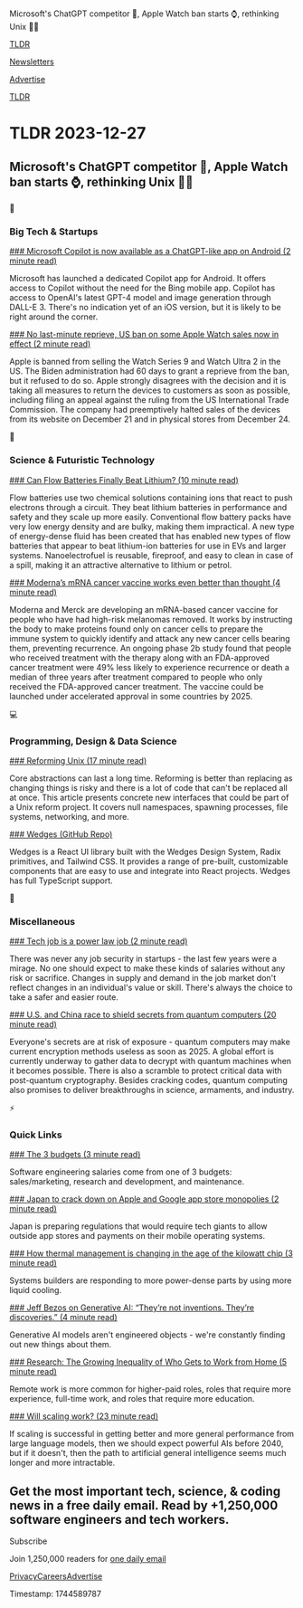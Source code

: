Microsoft's ChatGPT competitor 🤖, Apple Watch ban starts ⌚, rethinking Unix 👨‍💻

[TLDR](/)

[Newsletters](/newsletters)

[Advertise](https://advertise.tldr.tech/)

[TLDR](/)

# TLDR 2023-12-27

## Microsoft's ChatGPT competitor 🤖, Apple Watch ban starts ⌚, rethinking Unix 👨‍💻

📱

### Big Tech & Startups

[### Microsoft Copilot is now available as a ChatGPT-like app on Android (2 minute read)](https://www.theverge.com/2023/12/26/24015198/microsoft-copilot-mobile-app-android-launch?utm_source=tldrnewsletter)

Microsoft has launched a dedicated Copilot app for Android. It offers access to Copilot without the need for the Bing mobile app. Copilot has access to OpenAI's latest GPT-4 model and image generation through DALL-E 3. There's no indication yet of an iOS version, but it is likely to be right around the corner.

[### No last-minute reprieve, US ban on some Apple Watch sales now in effect (2 minute read)](https://arstechnica.com/apple/2023/12/no-last-minute-reprieve-us-ban-on-some-apple-watch-sales-now-in-effect/?utm_source=tldrnewsletter)

Apple is banned from selling the Watch Series 9 and Watch Ultra 2 in the US. The Biden administration had 60 days to grant a reprieve from the ban, but it refused to do so. Apple strongly disagrees with the decision and it is taking all measures to return the devices to customers as soon as possible, including filing an appeal against the ruling from the US International Trade Commission. The company had preemptively halted sales of the devices from its website on December 21 and in physical stores from December 24.

🚀

### Science & Futuristic Technology

[### Can Flow Batteries Finally Beat Lithium? (10 minute read)](https://spectrum.ieee.org/flow-battery-2666672335?utm_source=tldrnewsletter)

Flow batteries use two chemical solutions containing ions that react to push electrons through a circuit. They beat lithium batteries in performance and safety and they scale up more easily. Conventional flow battery packs have very low energy density and are bulky, making them impractical. A new type of energy-dense fluid has been created that has enabled new types of flow batteries that appear to beat lithium-ion batteries for use in EVs and larger systems. Nanoelectrofuel is reusable, fireproof, and easy to clean in case of a spill, making it an attractive alternative to lithium or petrol.

[### Moderna’s mRNA cancer vaccine works even better than thought (4 minute read)](https://www.freethink.com/health/cancer-vaccine?utm_source=tldrnewsletter)

Moderna and Merck are developing an mRNA-based cancer vaccine for people who have had high-risk melanomas removed. It works by instructing the body to make proteins found only on cancer cells to prepare the immune system to quickly identify and attack any new cancer cells bearing them, preventing recurrence. An ongoing phase 2b study found that people who received treatment with the therapy along with an FDA-approved cancer treatment were 49% less likely to experience recurrence or death a median of three years after treatment compared to people who only received the FDA-approved cancer treatment. The vaccine could be launched under accelerated approval in some countries by 2025.

💻

### Programming, Design & Data Science

[### Reforming Unix (17 minute read)](https://github.com/Ericson2314/baccumulation/blob/main/reforming-unix.adoc?utm_source=tldrnewsletter)

Core abstractions can last a long time. Reforming is better than replacing as changing things is risky and there is a lot of code that can't be replaced all at once. This article presents concrete new interfaces that could be part of a Unix reform project. It covers null namespaces, spawning processes, file systems, networking, and more.

[### Wedges (GitHub Repo)](https://github.com/lmsqueezy/wedges?utm_source=tldrnewsletter)

Wedges is a React UI library built with the Wedges Design System, Radix primitives, and Tailwind CSS. It provides a range of pre-built, customizable components that are easy to use and integrate into React projects. Wedges has full TypeScript support.

🎁

### Miscellaneous

[### Tech job is a power law job (2 minute read)](https://manassaloi.com/2023/12/26/tech-power-law.html?utm_source=tldrnewsletter)

There was never any job security in startups - the last few years were a mirage. No one should expect to make these kinds of salaries without any risk or sacrifice. Changes in supply and demand in the job market don't reflect changes in an individual's value or skill. There's always the choice to take a safer and easier route.

[### U.S. and China race to shield secrets from quantum computers (20 minute read)](https://www.reuters.com/investigates/special-report/us-china-tech-quantum/?utm_source=tldrnewsletter)

Everyone's secrets are at risk of exposure - quantum computers may make current encryption methods useless as soon as 2025. A global effort is currently underway to gather data to decrypt with quantum machines when it becomes possible. There is also a scramble to protect critical data with post-quantum cryptography. Besides cracking codes, quantum computing also promises to deliver breakthroughs in science, armaments, and industry.

⚡

### Quick Links

[### The 3 budgets (3 minute read)](https://swizec.com/blog/the-3-budgets/?utm_source=tldrnewsletter)

Software engineering salaries come from one of 3 budgets: sales/marketing, research and development, and maintenance.

[### Japan to crack down on Apple and Google app store monopolies (2 minute read)](https://asia.nikkei.com/Business/Technology/Japan-to-crack-down-on-Apple-and-Google-app-store-monopolies?utm_source=tldrnewsletter)

Japan is preparing regulations that would require tech giants to allow outside app stores and payments on their mobile operating systems.

[### How thermal management is changing in the age of the kilowatt chip (3 minute read)](https://www.theregister.com/2023/12/26/thermal_management_is_changing/?utm_source=tldrnewsletter)

Systems builders are responding to more power-dense parts by using more liquid cooling.

[### Jeff Bezos on Generative AI: “They’re not inventions. They’re discoveries.” (4 minute read)](https://aninternetreference.substack.com/p/jeff-bezos-on-generative-ai-theyre?utm_source=tldrnewsletter)

Generative AI models aren't engineered objects - we're constantly finding out new things about them.

[### Research: The Growing Inequality of Who Gets to Work from Home (5 minute read)](https://hbr.org/2023/12/research-the-growing-inequality-of-who-gets-to-work-from-home?utm_source=tldrnewsletter)

Remote work is more common for higher-paid roles, roles that require more experience, full-time work, and roles that require more education.

[### Will scaling work? (23 minute read)](https://www.dwarkeshpatel.com/p/will-scaling-work?utm_source=tldrnewsletter)

If scaling is successful in getting better and more general performance from large language models, then we should expect powerful AIs before 2040, but if it doesn't, then the path to artificial general intelligence seems much longer and more intractable.

## Get the most important tech, science, & coding news in a free daily email. Read by +1,250,000 software engineers and tech workers.

Subscribe

Join 1,250,000 readers for [one daily email](/api/latest/tech)

[Privacy](/privacy)[Careers](https://jobs.ashbyhq.com/tldr.tech)[Advertise](/tech/advertise)

Timestamp: 1744589787